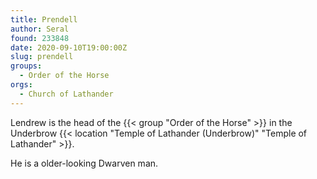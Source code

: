 ```yaml
---
title: Prendell
author: Seral
found: 233848
date: 2020-09-10T19:00:00Z
slug: prendell
groups:
  - Order of the Horse
orgs:
  - Church of Lathander
---
```


Lendrew is the head of the {{< group "Order of the Horse" >}} in the Underbrow {{< location "Temple of Lathander (Underbrow)" "Temple of Lathander" >}}.<!--more-->

He is a older-looking Dwarven man.
